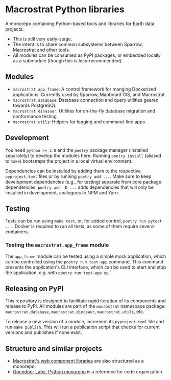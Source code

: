 # Macrostrat Python libraries

A monorepo containing Python-based tools and libraries for Earth data projects.

- This is still very early-stage.
- The intent is to share common subsystems between Sparrow, Macrostrat and other tools.
- All modules can be consumed as PyPI packages, or embedded locally as a submodule (though this is less-recommended).

## Modules

- `macrostrat.app_frame`: A control framework for manging Dockerized applications. Currently used by Sparrow, Mapboard GIS, and Macrostrat.
- `macrostrat.database`: Database connection and query utilities geared towards PostgreSQL
- `macrostrat.dinosaur`: Utilities for on-the-fly database migration and conformance testing
- `macrostrat.utils`: Helpers for logging and command-line apps

## Development

You need `python >= 3.8` and the `poetry` package manager (installed separately) to develop the modules here.
Running `poetry install` (aliased to `make`) bootstraps the project in a local virtual environment.

Dependencies can be installed by adding them to the respective `pyproject.toml` files or by running `poetry add ...`.
Make sure to keep development dependencies (e.g., for testing) separate from core package dependencies.
`poetry add -D ...` adds dependencies that will only be installed in development, analogous to NPM and Yarn.

## Testing

Tests can be run using `make test`, or, for added control, `poetry run pytest ...`.
Docker is required to run all tests, as some of them require several containers.

### Testing the `macrostrat.app_frame` module

The `app_frame` module can be tested using a simple mock application,
which can be controlled using the `poetry run test-app` command. This command
presents the application's CLI interface, which can be used to start and stop
the application, e.g. with `poetry run test-app up`.`

## Releasing on PyPI

This repository is designed to facilitate rapid iteration of its components
and release to PyPI. All modules are part of the `macrostrat` namespace package:
`macrostrat.database`, `macrostrat.dinosaur`, `macrostrat.utils`, etc.

To release a new version of a module, increment its `pyproject.toml` file and
run `make publish`. This will run a publication script that checks for current
versions and publishes if none exist.

## Structure and similar projects

- [Macrostrat's web component libraries](https://github.com/UW-Macrostrat/web-components) are also structured as a monorepo.
- [Opendoor Labs' Python monorepo](https://medium.com/opendoor-labs/our-python-monorepo-d34028f2b6fa) is a reference for code organization
